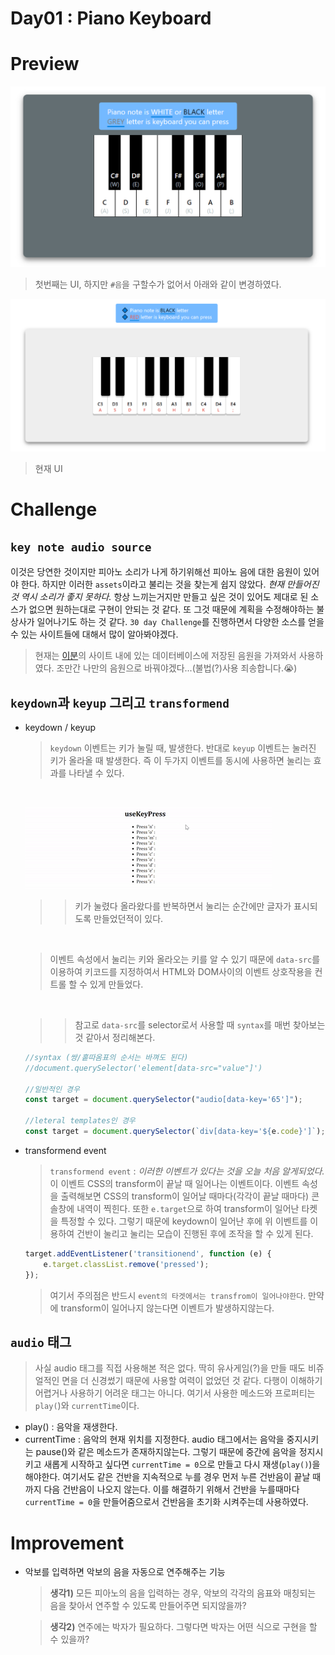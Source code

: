 # Day01 : Piano Keyboard

# Preview

![piano1](image/piano.png)

> 첫번째는 UI, 하지만 `#음`을 구할수가 없어서 아래와 같이 변경하였다.

![piano2](image/re-piano.PNG)

> 현재 UI

# Challenge

## `key note audio source`

이것은 당연한 것이지만 피아노 소리가 나게 하기위해선 피아노 음에 대한 음원이 있어야 한다. 하지만 이러한 `assets`이라고 불리는 것을 찾는게 쉽지 않았다. _현재 만들어진 것 역시 소리가 좋지 못하다._ 항상 느끼는거지만 만들고 싶은 것이 있어도 제대로 된 소스가 없으면 원하는대로 구현이 안되는 것 같다. 또 그것 때문에 계획을 수정해야하는 불상사가 일어나기도 하는 것 같다. `30 day Challenge`를 진행하면서 다양한 소스를 얻을 수 있는 사이트들에 대해서 많이 알아봐야겠다.

> 현재는 [이분](https://carolinegabriel.com/javascript-piano/)의 사이트 내에 있는 데이터베이스에 저장된 음원을 가져와서 사용하였다. 조만간 나만의 음원으로 바꿔야겠다...(불법(?)사용 죄송합니다.😭)

## `keydown`과 `keyup` 그리고 `transformend`

-   keydown / keyup

    > `keydown` 이벤트는 키가 눌릴 때, 발생한다. 반대로 `keyup` 이벤트는 눌러진 키가 올라올 때 발생한다. 즉 이 두가지 이벤트를 동시에 사용하면 눌리는 효과를 나타낼 수 있다.

    <br/>

    ![key-press](image/keypress.gif)

    > > 키가 눌렸다 올라왔다를 반복하면서 눌리는 순간에만 글자가 표시되도록 만들었던적이 있다.

    <br/>

    > 이벤트 속성에서 눌리는 키와 올라오는 키를 알 수 있기 때문에 `data-src`를 이용하여 키코드를 지정하여서 HTML와 DOM사이의 이벤트 상호작용을 컨트롤 할 수 있게 만들었다.

    <br/>

    > > 참고로 `data-src`를 selector로서 사용할 때 `syntax`를 매번 찾아보는 것 같아서 정리해본다.

    ```javascript
    //syntax (쌍/홑따옴표의 순서는 바껴도 된다)
    //document.querySelector('element[data-src="value"]')

    //일반적인 경우
    const target = document.querySelector("audio[data-key='65']");

    //leteral templates인 경우
    const target = document.querySelector(`div[data-key='${e.code}']`);
    ```

-   transformend event

    > `transformend event` : _이러한 이벤트가 있다는 것을 오늘 처음 알게되었다._ 이 이벤트 CSS의 transform이 끝날 때 일어나는 이벤트이다. 이벤트 속성을 출력해보면 CSS의 transform이 일어날 때마다(각각이 끝날 때마다) 콘솔창에 내역이 찍힌다. 또한 `e.target`으로 하여 transform이 일어난 타켓을 특정할 수 있다. 그렇기 때문에 keydown이 일어난 후에 위 이벤트를 이용하여 건반이 눌리고 눌리는 모습이 진행된 후에 조작을 할 수 있게 된다.

    ```javascript
    target.addEventListener('transitionend', function (e) {
        e.target.classList.remove('pressed');
    });
    ```

    > 여기서 주의점은 반드시 `event의 타겟에서는 transfrom이 일어나야한다`. 만약에 transform이 일어나지 않는다면 이벤트가 발생하지않는다.

## `audio` 태그

> 사실 audio 태그를 직접 사용해본 적은 없다. 딱히 유사게임(?)을 만들 때도 비쥬얼적인 면을 더 신경썼기 때문에 사용할 여력이 없었던 것 같다. 다행이 이해하기 어렵거나 사용하기 어려운 태그는 아니다. 여기서 사용한 메소드와 프로퍼티는 `play(`)와 `currentTime`이다.

-   play() : 음악을 재생한다.
-   currentTime : 음악의 현재 위치를 지정한다. audio 태그에서는 음악을 중지시키는 pause()와 같은 메소드가 존재하지않는다. 그렇기 때문에 중간에 음악을 정지시키고 새롭게 시작하고 싶다면 `currentTime = 0`으로 만들고 다시 재생(`play()`)을 해야한다. 여기서도 같은 건반을 지속적으로 누를 경우 먼저 누른 건반음이 끝날 때까지 다음 건반음이 나오지 않는다. 이를 해결하기 위해서 건반을 누를때마다 `currentTime = 0`을 만들어줌으로서 건반음을 초기화 시켜주는데 사용하였다.

# Improvement

-   악보를 입력하면 악보의 음을 자동으로 연주해주는 기능

    > **생각1)** 모든 피아노의 음을 입력하는 경우, 악보의 각각의 음표와 매칭되는 음을 찾아서 연주할 수 있도록 만들어주면 되지않을까?

    > **생각2)** 연주에는 박자가 필요하다. 그렇다면 박자는 어떤 식으로 구현을 할 수 있을까?
